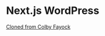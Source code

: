 # Next.js WordPress

[Cloned from Colby Fayock](https://github.com/colbyfayock/next-wordpress-starter/)